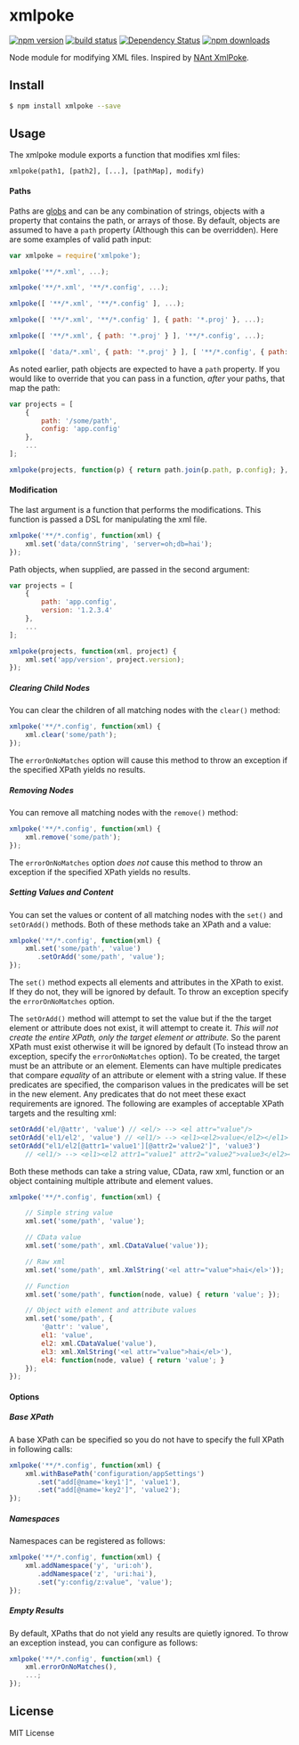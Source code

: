 # xmlpoke

[![npm version](http://img.shields.io/npm/v/xmlpoke.svg)](https://npmjs.org/package/xmlpoke) [![build status](http://img.shields.io/travis/mikeobrien/node-xmlpoke.svg)](https://travis-ci.org/mikeobrien/node-xmlpoke) [![Dependency Status](http://img.shields.io/david/mikeobrien/node-xmlpoke.svg)](https://david-dm.org/mikeobrien/node-xmlpoke) [![npm downloads](http://img.shields.io/npm/dm/xmlpoke.svg)](https://npmjs.org/package/xmlpoke)

Node module for modifying XML files. Inspired by [NAnt XmlPoke](http://nant.sourceforge.net/release/0.92/help/tasks/xmlpoke.html).

## Install

```bash
$ npm install xmlpoke --save
```

## Usage

The xmlpoke module exports a function that modifies xml files:

`xmlpoke(path1, [path2], [...], [pathMap], modify)`

#### Paths

Paths are [globs](https://github.com/isaacs/node-glob) and can be any combination of strings, objects with a property that contains the path, or arrays of those. By default, objects are assumed to have a `path` property (Although this can be overridden). Here are some examples of valid path input: 

```js
var xmlpoke = require('xmlpoke');

xmlpoke('**/*.xml', ...);

xmlpoke('**/*.xml', '**/*.config', ...);

xmlpoke([ '**/*.xml', '**/*.config' ], ...);

xmlpoke([ '**/*.xml', '**/*.config' ], { path: '*.proj' }, ...);

xmlpoke([ '**/*.xml', { path: '*.proj' } ], '**/*.config', ...);

xmlpoke([ 'data/*.xml', { path: '*.proj' } ], [ '**/*.config', { path: '*.xml' } ], ...);
```

As noted earlier, path objects are expected to have a `path` property. If you would like to override that you can pass in a function, *after* your paths, that map the path:

```js
var projects = [ 
    { 
        path: '/some/path', 
        config: 'app.config' 
    }, 
    ... 
];

xmlpoke(projects, function(p) { return path.join(p.path, p.config); }, ...);
```  

#### Modification

The last argument is a function that performs the modifications. This function is passed a DSL for manipulating the xml file.

```js
xmlpoke('**/*.config', function(xml) { 
    xml.set('data/connString', 'server=oh;db=hai');
});
```

Path objects, when supplied, are passed in the second argument:

```js
var projects = [ 
    { 
        path: 'app.config', 
        version: '1.2.3.4' 
    }, 
    ... 
];

xmlpoke(projects, function(xml, project) { 
    xml.set('app/version', project.version);
});
```

##### Clearing Child Nodes

You can clear the children of all matching nodes with the `clear()` method:

```js
xmlpoke('**/*.config', function(xml) { 
    xml.clear('some/path');
});
```

The `errorOnNoMatches` option will cause this method to throw an exception if the specified XPath yields no results.

##### Removing Nodes

You can remove all matching nodes with the `remove()` method:

```js
xmlpoke('**/*.config', function(xml) { 
    xml.remove('some/path');
});
```

The `errorOnNoMatches` option *does not* cause this method to throw an exception if the specified XPath yields no results.

##### Setting Values and Content

You can set the values or content of all matching nodes with the `set()` and `setOrAdd()` methods. Both of these methods take an XPath and a value:

```js
xmlpoke('**/*.config', function(xml) { 
    xml.set('some/path', 'value')
       .setOrAdd('some/path', 'value');
});
```

The `set()` method expects all elements and attributes in the XPath to exist. If they do not, they will be ignored by default. To throw an exception specify the `errorOnNoMatches` option.

The `setOrAdd()` method will attempt to set the value but if the the target element or attribute does not exist, it will attempt to create it. *This will not create the entire XPath, only the target element or attribute.* So the parent XPath must exist otherwise it will be ignored by default (To instead throw an exception, specify the `errorOnNoMatches` option). To be created, the target must be an attribute or an element. Elements can have multiple predicates that compare *equality* of an attribute or element with a string value. If these predicates are specified, the comparison values in the predicates will be set in the new element. Any predicates that do not meet these exact requirements are ignored. The following are examples of acceptable XPath targets and the resulting xml:

```js
setOrAdd('el/@attr', 'value') // <el/> --> <el attr="value"/>
setOrAdd('el1/el2', 'value') // <el1/> --> <el1><el2>value</el2></el1>
setOrAdd("el1/el2[@attr1='value1'][@attr2='value2']", 'value3') 
    // <el1/> --> <el1><el2 attr1="value1" attr2="value2">value3</el2></el1>
```

Both these methods can take a string value, CData, raw xml, function or an object containing multiple attribute and element values.

```js
xmlpoke('**/*.config', function(xml) { 

    // Simple string value
    xml.set('some/path', 'value');

    // CData value
    xml.set('some/path', xml.CDataValue('value'));

    // Raw xml
    xml.set('some/path', xml.XmlString('<el attr="value">hai</el>'));

    // Function
    xml.set('some/path', function(node, value) { return 'value'; });

    // Object with element and attribute values
    xml.set('some/path', {
        '@attr': 'value',
        el1: 'value',
        el2: xml.CDataValue('value'),
        el3: xml.XmlString('<el attr="value">hai</el>'),
        el4: function(node, value) { return 'value'; }
    });
});
```

#### Options

##### Base XPath

A base XPath can be specified so you do not have to specify the full XPath in following calls:

```js
xmlpoke('**/*.config', function(xml) { 
    xml.withBasePath('configuration/appSettings')
       .set("add[@name='key1']", 'value1'),
       .set("add[@name='key2']", 'value2');
});
```

##### Namespaces

Namespaces can be registered as follows:

```js
xmlpoke('**/*.config', function(xml) { 
    xml.addNamespace('y', 'uri:oh'),
       .addNamespace('z', 'uri:hai'),
       .set("y:config/z:value", 'value');
});
```

##### Empty Results

By default, XPaths that do not yield any results are quietly ignored. To throw an exception instead, you can configure as follows: 

```js
xmlpoke('**/*.config', function(xml) { 
    xml.errorOnNoMatches(),
    ...;
});
```

## License
MIT License
